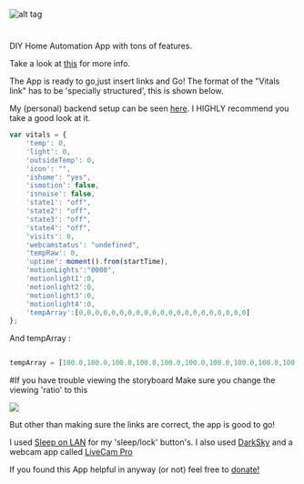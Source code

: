 
![alt tag](https://cloud.githubusercontent.com/assets/13513002/11792466/40ef0f04-a274-11e5-9d36-81e7cb78be08.png)
#  


DIY Home Automation App with tons of features.

Take a look at [this](http://zulu.oooseun.com/) for more info. 

The App is ready to go,just insert links and Go! The format of the "Vitals link" has to be 'specially structured', this is shown below.

My (personal) backend setup can be seen [here](https://github.com/oooseun/ZuluBackend). I HIGHLY recommend you take a good look at it. 

```Javascript
var vitals = {                                        
    'temp': 0,
    'light': 0,
    'outsideTemp': 0,
    'icon': "",
    'ishome': "yes",
    'ismotion': false,
    'isnoise': false,
    'state1': "off",
    'state2': "off",
    'state3': "off",
    'state4': "off",
    'visits': 0,
    'webcamstatus': "undefined",
    'tempRaw': 0,
    'uptime': moment().from(startTime),
    'motionLights':"0000",
    'motionlight1':0,
    'motionlight2':0,
    'motionlight3':0,
    'motionlight4':0,
    'tempArray':[0,0,0,0,0,0,0,0,0,0,0,0,0,0,0,0,0,0,0,0,0]
};

```

And tempArray :

```Javascript

tempArray = [100.0,100.0,100.0,100.0,100.0,100.0,100.0,100.0,100.0,100.0,100.0,100.0,100.0,100.0,100.0,100.0,0,0,0,0,0]

```
#If you have trouble viewing the storyboard
Make sure you change the viewing 'ratio' to this 

![](https://cloud.githubusercontent.com/assets/13513002/11792467/40f0274a-a274-11e5-9734-136d016111cd.png)


But other than making sure the links are correct, the app is good to go!


I used [Sleep on LAN](http://www.ireksoftware.com/SleepOnLan/) for my 'sleep/lock' button's. I also used [DarkSky](https://itunes.apple.com/us/app/dark-sky-hyperlocal-weather/id517329357?mt=8) and a webcam app called [LiveCam Pro](https://itunes.apple.com/us/app/live-cams-pro/id428145132?mt=8)


If you found this App helpful in anyway (or not) feel free to [donate!](https://www.paypal.me/ope)

